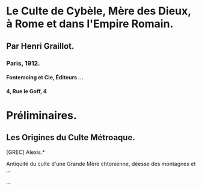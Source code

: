 # Le Culte de Cybèle, Mère des Dieux, à Rome et dans l'Empire Romain.

## Par Henri Graillot.

### Paris, 1912.

#### Fontemoing et Cie, Éditeurs ...

#### 4, Rue le Goff, 4

# Préliminaires.

## Les Origines du Culte Métroaque.

[GREC] Alexis.*

Antiquité du culte d'une Grande Mère chtonienne, déesse des montagnes et ...

...
